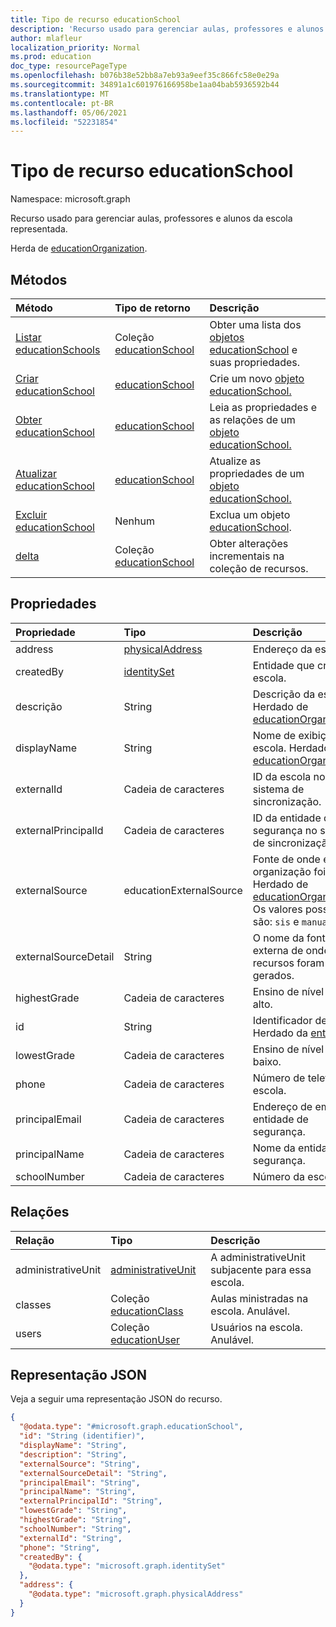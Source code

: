 ```yaml
---
title: Tipo de recurso educationSchool
description: 'Recurso usado para gerenciar aulas, professores e alunos da escola representada.  '
author: mlafleur
localization_priority: Normal
ms.prod: education
doc_type: resourcePageType
ms.openlocfilehash: b076b38e52bb8a7eb93a9eef35c866fc58e0e29a
ms.sourcegitcommit: 34891a1c601976166958be1aa04bab5936592b44
ms.translationtype: MT
ms.contentlocale: pt-BR
ms.lasthandoff: 05/06/2021
ms.locfileid: "52231854"
---
```

# <a name="educationschool-resource-type"></a>Tipo de recurso educationSchool

Namespace: microsoft.graph

Recurso usado para gerenciar aulas, professores e alunos da escola representada.

Herda de [educationOrganization](../resources/educationorganization.md).

## <a name="methods"></a>Métodos

| Método                                                     | Tipo de retorno                                                   | Descrição                                                                                            |
| :--------------------------------------------------------- | :------------------------------------------------------------ | :----------------------------------------------------------------------------------------------------- |
| [Listar educationSchools](../api/educationschool-list.md)    | Coleção [educationSchool](../resources/educationschool.md) | Obter uma lista dos [objetos educationSchool](../resources/educationschool.md) e suas propriedades.     |
| [Criar educationSchool](../api/educationschool-post.md) | [educationSchool](../resources/educationschool.md)            | Crie um novo [objeto educationSchool.](../resources/educationschool.md)                                |
| [Obter educationSchool](../api/educationschool-get.md)       | [educationSchool](../resources/educationschool.md)            | Leia as propriedades e as relações de um [objeto educationSchool.](../resources/educationschool.md) |
| [Atualizar educationSchool](../api/educationschool-update.md) | [educationSchool](../resources/educationschool.md)            | Atualize as propriedades de um [objeto educationSchool.](../resources/educationschool.md)                 |
| [Excluir educationSchool](../api/educationschool-delete.md) | Nenhum                                                          | Exclua um objeto [educationSchool](../resources/educationschool.md).                                  |
| [delta](../api/educationschool-delta.md)                   | Coleção [educationSchool](../resources/educationschool.md) | Obter alterações incrementais na coleção de recursos.                                                    |

## <a name="properties"></a>Propriedades

| Propriedade             | Tipo                                               | Descrição                                                                                                                                                          |
| :------------------- | :------------------------------------------------- | :------------------------------------------------------------------------------------------------------------------------------------------------------------------- |
| address              | [physicalAddress](../resources/physicaladdress.md) | Endereço da escola.                                                                                                                                               |
| createdBy            | [identitySet](../resources/identityset.md)         | Entidade que criou a escola.                                                                                                                                       |
| descrição          | String                                             | Descrição da escola. Herdado de [educationOrganization](../resources/educationorganization.md).                                                             |
| displayName          | String                                             | Nome de exibição da escola. Herdado de [educationOrganization](../resources/educationorganization.md).                                                            |
| externalId           | Cadeia de caracteres                                             | ID da escola no sistema de sincronização.                                                                                                                                      |
| externalPrincipalId  | Cadeia de caracteres                                             | ID da entidade de segurança no sistema de sincronização.                                                                                                                                   |
| externalSource       | educationExternalSource                            | Fonte de onde essa organização foi criada. Herdado de [educationOrganization](../resources/educationorganization.md). Os valores possíveis são: `sis` e `manual`. |
| externalSourceDetail | String                                             | O nome da fonte externa de onde esses recursos foram gerados.                                                                                                   |
| highestGrade         | Cadeia de caracteres                                             | Ensino de nível mais alto.                                                                                                                                                |
| id                   | String                                             | Identificador de objeto. Herdado da [entidade](../resources/entity.md).                                                                                                   |
| lowestGrade          | Cadeia de caracteres                                             | Ensino de nível mais baixo.                                                                                                                                                 |
| phone                | Cadeia de caracteres                                             | Número de telefone da escola.                                                                                                                                              |
| principalEmail       | Cadeia de caracteres                                             | Endereço de email da entidade de segurança.                                                                                                                                      |
| principalName        | Cadeia de caracteres                                             | Nome da entidade de segurança.                                                                                                                                               |
| schoolNumber         | Cadeia de caracteres                                             | Número da escola.                                                                                                                                                       |

## <a name="relationships"></a>Relações

| Relação       | Tipo                                                        | Descrição                                       |
| :----------------- | :---------------------------------------------------------- | :------------------------------------------------ |
| administrativeUnit | [administrativeUnit](../resources/administrativeunit.md)    | A administrativeUnit subjacente para essa escola. |
| classes            | Coleção [educationClass](../resources/educationclass.md) | Aulas ministradas na escola. Anulável.           |
| users              | Coleção [educationUser](../resources/educationuser.md)   | Usuários na escola. Anulável.                    |

## <a name="json-representation"></a>Representação JSON

Veja a seguir uma representação JSON do recurso.

<!-- {
  "blockType": "resource",
  "keyProperty": "id",
  "@odata.type": "microsoft.graph.educationSchool",
  "baseType": "microsoft.graph.educationOrganization",
  "openType": false
}
-->

```json
{
  "@odata.type": "#microsoft.graph.educationSchool",
  "id": "String (identifier)",
  "displayName": "String",
  "description": "String",
  "externalSource": "String",
  "externalSourceDetail": "String",
  "principalEmail": "String",
  "principalName": "String",
  "externalPrincipalId": "String",
  "lowestGrade": "String",
  "highestGrade": "String",
  "schoolNumber": "String",
  "externalId": "String",
  "phone": "String",
  "createdBy": {
    "@odata.type": "microsoft.graph.identitySet"
  },
  "address": {
    "@odata.type": "microsoft.graph.physicalAddress"
  }
}
```

